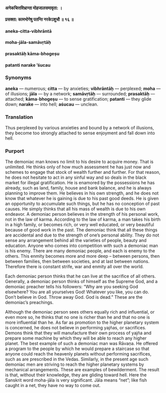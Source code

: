 #### अनेकचित्तविभ्रान्ता मोहजालसमावृता: ।
#### प्रसक्ता: कामभोगेषु पतन्ति नरकेऽशुचौ ॥ १६ ॥

#### aneka-citta-vibhrāntā
#### moha-jāla-samāvṛtāḥ
#### prasaktāḥ kāma-bhogeṣu
#### patanti narake ’śucau

### Synonyms

**aneka** — numerous; **citta** — by anxieties; **vibhrāntāḥ** — perplexed; **moha** — of illusions; **jāla** — by a network; **samāvṛtāḥ** — surrounded; **prasaktāḥ** — attached; **kāma**-**bhogeṣu** — to sense gratification; **patanti** — they glide down; **narake** — into hell; **aśucau** — unclean.

### Translation

Thus perplexed by various anxieties and bound by a network of illusions, they become too strongly attached to sense enjoyment and fall down into hell.

### Purport

The demoniac man knows no limit to his desire to acquire money. That is unlimited. He thinks only of how much assessment he has just now and schemes to engage that stock of wealth further and further. For that reason, he does not hesitate to act in any sinful way and so deals in the black market for illegal gratification. He is enamored by the possessions he has already, such as land, family, house and bank balance, and he is always planning to improve them. He believes in his own strength, and he does not know that whatever he is gaining is due to his past good deeds. He is given an opportunity to accumulate such things, but he has no conception of past causes. He simply thinks that all his mass of wealth is due to his own endeavor. A demoniac person believes in the strength of his personal work, not in the law of karma. According to the law of karma, a man takes his birth in a high family, or becomes rich, or very well educated, or very beautiful because of good work in the past. The demoniac think that all these things are accidental and due to the strength of one’s personal ability. They do not sense any arrangement behind all the varieties of people, beauty and education. Anyone who comes into competition with such a demoniac man is his enemy. There are many demoniac people, and each is enemy to the others. This enmity becomes more and more deep – between persons, then between families, then between societies, and at last between nations. Therefore there is constant strife, war and enmity all over the world.

Each demoniac person thinks that he can live at the sacrifice of all others. Generally, a demoniac person thinks of himself as the Supreme God, and a demoniac preacher tells his followers: “Why are you seeking God elsewhere? You are all yourselves God! Whatever you like, you can do. Don’t believe in God. Throw away God. God is dead.” These are the demoniac’s preachings.

Although the demoniac person sees others equally rich and influential, or even more so, he thinks that no one is richer than he and that no one is more influential than he. As far as promotion to the higher planetary system is concerned, he does not believe in performing yajñas, or sacrifices. Demons think that they will manufacture their own process of yajña and prepare some machine by which they will be able to reach any higher planet. The best example of such a demoniac man was Rāvaṇa. He offered a program to the people by which he would prepare a staircase so that anyone could reach the heavenly planets without performing sacrifices, such as are prescribed in the Vedas. Similarly, in the present age such demoniac men are striving to reach the higher planetary systems by mechanical arrangements. These are examples of bewilderment. The result is that, without their knowledge, they are gliding toward hell. Here the Sanskrit word moha-jāla is very significant. Jāla means “net”; like fish caught in a net, they have no way to come out.